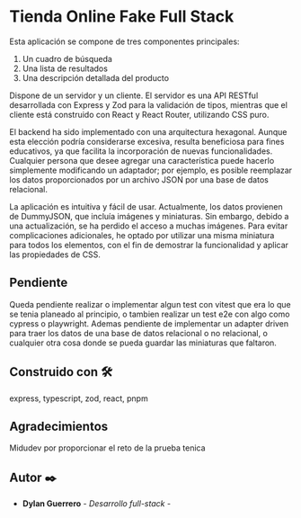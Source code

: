 # Tienda Online Fake Full Stack

Esta aplicación se compone de tres componentes principales:

1. Un cuadro de búsqueda
2. Una lista de resultados
3. Una descripción detallada del producto

Dispone de un servidor y un cliente. El servidor es una API RESTful desarrollada con Express y Zod para la validación de tipos, mientras que el cliente está construido con React y React Router, utilizando CSS puro. 

El backend ha sido implementado con una arquitectura hexagonal. Aunque esta elección podría considerarse excesiva, resulta beneficiosa para fines educativos, ya que facilita la incorporación de nuevas funcionalidades. Cualquier persona que desee agregar una característica puede hacerlo simplemente modificando un adaptador; por ejemplo, es posible reemplazar los datos proporcionados por un archivo JSON por una base de datos relacional. 

La aplicación es intuitiva y fácil de usar. Actualmente, los datos provienen de DummyJSON, que incluía imágenes y miniaturas. Sin embargo, debido a una actualización, se ha perdido el acceso a muchas imágenes. Para evitar complicaciones adicionales, he optado por utilizar una misma miniatura para todos los elementos, con el fin de demostrar la funcionalidad y aplicar las propiedades de CSS.

## Pendiente
Queda pendiente realizar o implementar algun test con vitest que era lo que se tenia planeado al principio, o tambien realizar un test e2e con algo como cypress o playwright.
Ademas pendiente de implementar un adapter driven para traer los datos de una base de datos relacional o no relacional, o cualquier otra cosa donde se pueda guardar las miniaturas que faltaron.

## Construido con 🛠️

express, typescript, zod, react, pnpm

## Agradecimientos

Midudev por proporcionar el reto de la prueba tenica


## Autor ✒️

* **Dylan Guerrero** - *Desarrollo full-stack* -
